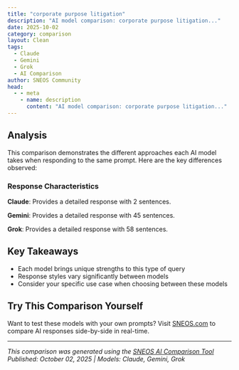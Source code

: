 ```yaml
---
title: "corporate purpose litigation"
description: "AI model comparison: corporate purpose litigation..."
date: 2025-10-02
category: comparison
layout: Clean
tags:
  - Claude
  - Gemini
  - Grok
  - AI Comparison
author: SNEOS Community
head:
  - - meta
    - name: description
      content: "AI model comparison: corporate purpose litigation..."
---
```


<ChatComparison
  title="corporate purpose litigation"
  prompt="corporate purpose litigation"
  :responses='{
    "Claude": "Corporate purpose litigation refers to legal disputes involving whether a corporation\u0027s actions align with its stated purpose, mission, or the interests it\u0027s legally bound to serve. Here are the key aspects:\n\n## Types of Corporate Purpose Litigation\n\n**Traditional Shareholder Primacy Cases**\n- Breach of fiduciary duty claims\n- Challenges to management decisions that don\u0027t maximize shareholder value\n- Derivative suits alleging mismanagement\n\n**Stakeholder-Oriented Disputes**\n- Cases involving benefit corporations (B-Corps)\n- Litigation over ESG (Environmental, Social, Governance) initiatives\n- Disputes about corporate social responsibility commitments\n\n## Key Legal Frameworks\n\n**Business Judgment Rule**\n- Protects directors\u0027 decisions made in good faith\n- Creates presumption that actions serve corporate purpose\n- Can be rebutted by showing conflicts of interest or gross negligence\n\n**Fiduciary Duties**\n- Duty of care and loyalty to shareholders\n- Evolving interpretations for stakeholder-governed entities\n- Balancing competing interests\n\n## Emerging Trends\n\n**Stakeholder Capitalism**\n- Growing acceptance of broader corporate purposes\n- Legal protection for considering non-shareholder interests\n- State laws enabling benefit corporation structures\n\n**ESG-Related Litigation**\n- Challenges to climate commitments\n- Disputes over diversity initiatives\n- Greenwashing and purpose-washing claims\n\n## Notable Case Areas\n\n- Executive compensation disputes\n- M\u0026A transactions and fairness\n- Corporate political spending\n- Environmental and social impact decisions\n\nWould you like me to elaborate on any particular aspect of corporate purpose litigation?",
    "Gemini": "Corporate purpose litigation is a burgeoning area of law that focuses on challenging corporate decisions and actions based on their alignment (or lack thereof) with a broader corporate purpose beyond simply maximizing shareholder value. It\u0027s a relatively new and evolving field, and there\u0027s no single, universally accepted definition or body of law governing it.  However, here\u0027s a breakdown of the key aspects:\n\n**Core Concepts:**\n\n*   **Corporate Purpose:** The fundamental reason for a corporation\u0027s existence, its mission, and the value it aims to create for society, not just for shareholders.  It\u0027s broader than just profit maximization.  Examples include environmental sustainability, social justice, ethical sourcing, community development, and innovation.\n*   **Stakeholder Capitalism:** A belief that corporations should consider the interests of all stakeholders (employees, customers, suppliers, communities, and the environment) in their decision-making, not just shareholders. This is often a guiding principle behind corporate purpose litigation.\n*   **Fiduciary Duty:**  Historically, corporate directors and officers have a fiduciary duty to act in the best interests of the corporation, which has traditionally been interpreted as maximizing shareholder value. Corporate purpose litigation challenges whether that interpretation is the *only* valid one, especially when a clearly defined corporate purpose is at stake.\n*   **Business Judgment Rule:**  A legal doctrine that protects directors and officers from liability for business decisions made in good faith, with due care, and on an informed basis, even if those decisions turn out to be unsuccessful.  Corporate purpose litigation often attempts to argue that the business judgment rule should not apply when a decision clearly violates a stated corporate purpose.\n\n**Types of Corporate Purpose Litigation:**\n\nWhile still evolving, here are some emerging categories:\n\n*   **Breach of Fiduciary Duty Claims:**  Shareholders suing directors and officers, alleging they breached their fiduciary duties by failing to adhere to the corporation\u0027s stated purpose. For example, a lawsuit alleging that a company with a stated commitment to environmental sustainability took actions that knowingly caused significant environmental damage.\n*   **Disclosure-Based Claims:**  Lawsuits alleging that a corporation misled investors or the public about its commitment to a specific purpose.  This might involve greenwashing allegations, where a company makes false or misleading claims about its environmental performance.\n*   **Contractual Claims:**  Lawsuits based on promises made in contracts (e.g., supply chain agreements, financing agreements) that incorporate specific corporate purpose-related commitments.\n*   **Derivative Suits:**  Lawsuits brought by shareholders on behalf of the corporation itself, alleging that the corporation\u0027s actions are harming its long-term interests by violating its stated purpose.\n*   **Challenging Corporate Charters:** In some jurisdictions, stakeholders may challenge the corporate charter itself if it is argued that the corporation is not fulfilling its stated purpose.\n\n**Key Challenges and Considerations:**\n\n*   **Defining \u0022Corporate Purpose\u0022:** A major challenge is establishing a clear and legally enforceable definition of corporate purpose.  Vague or aspirational statements of purpose are less likely to be the basis of successful litigation.\n*   **Causation and Damages:**  Plaintiffs must prove that the challenged corporate actions directly caused harm, either to the corporation itself or to the plaintiff stakeholders.  Quantifying damages can also be difficult.\n*   **Balancing Stakeholder Interests:** Courts must grapple with the difficult task of balancing the interests of different stakeholders, particularly when those interests conflict.\n*   **Jurisdictional Variations:** Corporate law varies from state to state (in the U.S.) and from country to country.  The legal landscape for corporate purpose litigation will therefore vary depending on the jurisdiction.\n*   **Impact on Corporate Governance:**  Corporate purpose litigation could potentially shift the balance of power within corporations, giving greater weight to the interests of non-shareholder stakeholders.\n*   **Business Judgement Rule:** It\u0027s a very high legal bar to overcome and will protect most corporate decisions.\n*   **Standing:**  Establishing that the plaintiff has the right to sue (i.e., \u0022standing\u0022) can be difficult, especially for non-shareholder stakeholders.\n\n**Examples and Developments:**\n\n*   **ClientEarth:** A prominent environmental law organization that has brought lawsuits against corporate directors in the UK, alleging breaches of fiduciary duty related to climate change risks.  Although these cases have not yet resulted in victories on the merits, they have raised awareness of the legal risks associated with climate inaction.\n*   **ESG (Environmental, Social, and Governance) Investing:**  The growth of ESG investing is driving increased scrutiny of corporate behavior and providing a framework for evaluating corporate purpose.  Lawsuits may arise when companies fail to live up to their ESG commitments.\n*   **Benefit Corporations (B Corps):**  A legal structure that allows companies to pursue a social or environmental mission alongside profit.  This structure may make it easier to bring corporate purpose litigation, as the company\u0027s purpose is legally codified.\n\n**In summary, corporate purpose litigation is an evolving area of law that has the potential to significantly impact corporate governance and corporate social responsibility. It raises complex legal and policy questions about the role of corporations in society and the balance of power between shareholders and other stakeholders. While successful litigation is still relatively rare, the increasing focus on stakeholder capitalism and ESG issues suggests that this area of law will continue to develop and gain importance.**\n\nIt is important to consult with a legal professional for advice on any specific legal situation. This information is for general educational purposes only and should not be considered legal advice.\n",
    "Grok": "Corporate purpose litigation refers to legal disputes or lawsuits that arise from disagreements over the fundamental purpose or objectives of a corporation, particularly in relation to its responsibilities to shareholders, stakeholders, and society at large. This type of litigation often centers on whether a corporation should prioritize profit maximization for shareholders or consider broader social, environmental, or ethical goals, such as those encapsulated in concepts like corporate social responsibility (CSR) or environmental, social, and governance (ESG) criteria.\n\n### Key Issues in Corporate Purpose Litigation\n1. **Shareholder Primacy vs. Stakeholder Theory**:\n   - Historically, corporate law in many jurisdictions, particularly in the United States, has emphasized shareholder primacy\u2014the idea that a corporation\u2019s primary duty is to maximize value for its shareholders. This principle was famously articulated by economist Milton Friedman in 1970.\n   - In contrast, stakeholder theory argues that corporations should balance the interests of all stakeholders, including employees, customers, communities, and the environment.\n   - Litigation may arise when shareholders sue corporate directors or officers for decisions perceived as prioritizing stakeholder interests over profits, or when stakeholders challenge actions that harm their interests.\n\n2. **Fiduciary Duties of Directors**:\n   - Corporate directors are legally obligated to act in the best interests of the corporation. In shareholder primacy jurisdictions, this often means maximizing shareholder value.\n   - However, in some cases, directors may face lawsuits for failing to consider broader stakeholder impacts or for making decisions that appear to prioritize personal or non-shareholder interests.\n\n3. **Emerging Legal Standards and Benefit Corporations**:\n   - Some jurisdictions have introduced legal frameworks allowing corporations to adopt a broader purpose beyond profit, such as through the creation of \u0022benefit corporations\u0022 (B Corps). These entities are explicitly allowed to pursue social and environmental goals alongside financial ones.\n   - Litigation can emerge when shareholders or stakeholders challenge whether a benefit corporation is adequately fulfilling its stated purpose or if it is neglecting its financial obligations.\n\n4. **ESG and Greenwashing Claims**:\n   - With the rise of ESG investing, companies face litigation risks related to claims of \u0022greenwashing\u0022\u2014making misleading or false claims about their environmental or social impact to attract investors or customers.\n   - Shareholders or regulatory bodies may sue corporations for failing to live up to ESG commitments, while others may challenge ESG initiatives as detracting from financial performance.\n\n5. **Regulatory and Public Policy Shifts**:\n   - Governments and regulators are increasingly emphasizing sustainability and social responsibility through laws and policies (e.g., the European Union\u0027s Corporate Sustainability Reporting Directive). Non-compliance with such regulations can lead to litigation.\n   - Conversely, some shareholders or activist groups might challenge corporate actions that they perceive as prioritizing compliance over profitability.\n\n### Notable Legal Cases and Precedents\n- **Dodge v. Ford Motor Co. (1919, Michigan Supreme Court, USA)**:\n   - A landmark case often cited for shareholder primacy, where the court ruled that Henry Ford could not reduce dividends to shareholders in order to fund employee benefits and lower car prices, emphasizing that a corporation\u2019s purpose is to generate profits for its owners.\n- **Revlon, Inc. v. MacAndrews \u0026 Forbes Holdings, Inc. (1986, Delaware Supreme Court, USA)**:\n   - Established the \u0022Revlon Rule,\u0022 which requires directors to prioritize shareholder value in the context of a company sale or change of control, reinforcing the primacy of shareholder interests in specific situations.\n- **Business Roundtable Statement (2019)**:\n   - While not a lawsuit, the Business Roundtable\u2019s redefinition of corporate purpose\u2014signed by over 180 CEOs\u2014shifted the narrative towards stakeholder capitalism. This has influenced subsequent debates and litigation over whether corporations are truly accountable to stakeholders or merely paying lip service.\n\n### Examples of Corporate Purpose Litigation\n1. **Shareholder Lawsuits Against ESG Policies**:\n   - Shareholders may sue companies for adopting ESG policies that they believe undermine profitability. For instance, in 2023, certain U.S. state attorneys general and conservative groups challenged asset managers like BlackRock for allegedly prioritizing ESG goals over fiduciary duties to investors.\n2. **Stakeholder and Consumer Lawsuits**:\n   - Consumers or activist groups may sue corporations for failing to meet stated social or environmental goals. For example, lawsuits against companies like Coca-Cola or Nestl\u00E9 over environmental harm or labor practices often invoke corporate purpose as a central issue.\n3. **Director Liability for Purpose-Driven Decisions**:\n   - Directors may face derivative suits (lawsuits brought by shareholders on behalf of the corporation) if their decisions to pursue social impact initiatives are deemed to violate fiduciary duties.\n\n### Jurisdictional Differences\n- **United States**: The Delaware courts, where many U.S. corporations are incorporated, generally adhere to shareholder primacy, though they allow some discretion under the \u0022business judgment rule,\u0022 which protects directors\u2019 decisions if made in good faith.\n- **European Union**: EU countries often embrace stakeholder models, with laws like the EU Taxonomy Regulation pushing for sustainability. Corporate purpose litigation in Europe may focus more on compliance with social and environmental mandates.\n- **United Kingdom**: The UK Companies Act 2006 requires directors to consider stakeholder interests (under Section 172), creating a legal basis for balancing profit and purpose, which can influence litigation outcomes.\n\n### Challenges and Future Trends\n- **Ambiguity in Corporate Purpose**: Defining and measuring \u0022purpose\u0022 beyond profit remains a challenge, leading to disputes over whether a company is fulfilling its stated mission.\n- **Activist Shareholders**: Both pro-ESG and anti-ESG activist investors are increasingly using litigation as a tool to enforce or challenge corporate purpose.\n- **Climate Litigation**: As climate change becomes a pressing issue, lawsuits against corporations for failing to address environmental impacts (or for misleading claims about sustainability) are on the rise.\n- **Legislative Reforms**: Governments are enacting laws to clarify corporate responsibilities, which may either reduce litigation by providing clarity or increase it by imposing stricter standards.\n\nCorporate purpose litigation is a dynamic and evolving field, reflecting broader societal debates about the role of business in addressing global challenges. Companies must navigate these legal risks by clearly defining their purpose, aligning actions with stated goals, and ensuring transparency with shareholders and stakeholders alike. Legal counsel often plays a critical role in advising on fiduciary duties, compliance, and risk mitigation strategies in this context.\n\nIf you have a specific case, jurisdiction, or aspect of corporate purpose litigation you\u0027d like to explore further, let me know!"
  }'
  published-date="02:26"
/>

## Analysis

This comparison demonstrates the different approaches each AI model takes when responding to the same prompt. Here are the key differences observed:

### Response Characteristics

**Claude**: Provides a detailed response with 2 sentences. 

**Gemini**: Provides a detailed response with 45 sentences. 

**Grok**: Provides a detailed response with 58 sentences. 

## Key Takeaways

- Each model brings unique strengths to this type of query
- Response styles vary significantly between models
- Consider your specific use case when choosing between these models

## Try This Comparison Yourself

Want to test these models with your own prompts? Visit [SNEOS.com](https://sneos.com) to compare AI responses side-by-side in real-time.

---

*This comparison was generated using the [SNEOS AI Comparison Tool](https://sneos.com)*
*Published: October 02, 2025 | Models: Claude, Gemini, Grok*
